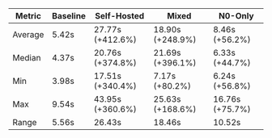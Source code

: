 | Metric  | Baseline | Self-Hosted      | Mixed            | N0-Only         |
|---------|----------|------------------|------------------|-----------------|
| Average | 5.42s    | 27.77s (+412.6%) | 18.90s (+248.9%) | 8.46s (+56.2%)  |
| Median  | 4.37s    | 20.76s (+374.8%) | 21.69s (+396.1%) | 6.33s (+44.7%)  |
| Min     | 3.98s    | 17.51s (+340.4%) | 7.17s (+80.2%)   | 6.24s (+56.8%)  |
| Max     | 9.54s    | 43.95s (+360.6%) | 25.63s (+168.6%) | 16.76s (+75.7%) |
| Range   | 5.56s    | 26.43s           | 18.46s           | 10.52s          |
